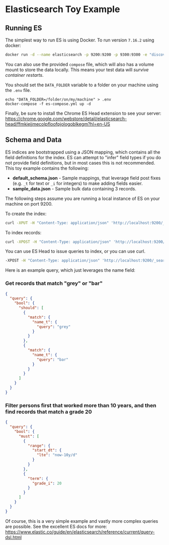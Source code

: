 # Elasticsearch Toy Example

## Running ES

The simplest way to run ES is using Docker. To run version `7.16.2` using docker:

```bash
docker run -d --name elasticsearch -p 9200:9200 -p 9300:9300 -e "discovery.type=single-node" elasticsearch:7.16.2
```

You can also use the provided `compose` file, which will also has a volume mount to store the data locally. This means your test data will _survive container restarts_.

You should set the `DATA_FOLDER` variable to a folder on your machine using the `.env` file.

```
echo "DATA_FOLDER=/folder/on/my/machine" > .env
docker-compose -f es-compose.yml up -d
```

Finally, be sure to install the Chrome ES Head extension to see your server:
https://chrome.google.com/webstore/detail/elasticsearch-head/ffmkiejjmecolpfloofpjologoblkegm?hl=en-US

## Schema and Data

ES indices are bootstrapped using a JSON mapping, which contains all the field definitions for the index. ES can attempt to "infer" field types if you do not provide field definitions, but in most cases this is not recommended. This toy example contains the following:

* **default_schema.json** - Sample mappings, that leverage field post fixes (e.g. `_t` for text or `_i` for integers) to make adding fields easier.
* **sample_data.json** - Sample bulk data containing 3 records.

The following steps assume you are running a local instance of ES on your machine on port 9200.

To create the index:

```bash
curl -XPUT -H "Content-Type: application/json" 'http://localhost:9200/_template/default_schema' -d @default_schema.json
```

To index records:

```bash
curl -XPOST -H "Content-Type: application/json" 'http://localhost:9200/_bulk' --data-binary @sample_data.json
```

You can use ES Head to issue queries to index, or you can use curl.
```bash
-XPOST -H "Content-Type: application/json" 'http://localhost:9200/_search' --data-binary @query.json
```

Here is an example query, which just leverages the name field:

### Get records that match "grey" or "bar"

```json
{
  "query": {
    "bool": {
      "should": [
        {
          "match": {
            "name_t": {
              "query": "grey"
            }
          }
        },
        {
          "match": {
            "name_t": {
              "query": "bar"
            }
          }
        }
      ]
    }
  }
}
```

### Filter persons first that worked more than 10 years, and then find records that match a grade 20

```json
{
  "query": {
    "bool": {
      "must": [
        {
          "range": {
            "start_dt": {
              "lte": "now-10y/d"
            }
          }
        },
        {
          "term": {
            "grade_i": 20
          }
        }
      ]
    }
  }
}
```

Of course, this is a very simple example and vastly more complex queries are possible.
See the excellent ES docs for more: https://www.elastic.co/guide/en/elasticsearch/reference/current/query-dsl.html
